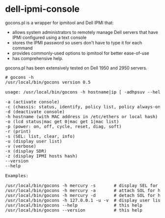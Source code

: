 dell-ipmi-console
=================

gocons.pl is a wrapper for ipmitool and Dell IPMI that:

- allows system administrators to remotely manage Dell servers that have IPMI configured using a text console
- stores the IPMI password so users don't have to type it for each command
- provides commonly-used options to ipmitool for better ease-of-use
- has comprehensive help.

gocons.pl has been extensively tested on Dell 1950 and 2950 servers.

<pre>
# gocons -h
/usr/local/bin/gocons version 0.5

usage: /usr/local/bin/gocons -h hostname|ip [ -adhpsuv --help --version ]

-a (activate console)
-c (chassis: status, identify, policy list, policy always-on, policy always-off, policy previous, restart_cause, poh, bootdev, bootparam, selftest)
-d (deactivate console)
-h hostname (with MAC address in /etc/ethers or local hash)
-o (lcd status|mac get 0|mac get 1|mac list)
-p (power: on, off, cycle, reset, diag, soft)
-r (print)
-s (SEL: list, clear, info)
-u (display user list)
-v (verbose)
-x (display SDR)
-z (display IPMI hosts hash)
--version
--help

Examples:

/usr/local/bin/gocons -h mercury -s       # display SEL for host mercury
/usr/local/bin/gocons -h mercury -a       # attach SOL for host mercury
/usr/local/bin/gocons -h mercury -d       # detach SOL for host mercury
/usr/local/bin/gocons -h 127.0.0.1 -u -v  # display user list for IP address 127.0.0.1, verbosely
/usr/local/bin/gocons --help              # this help
/usr/local/bin/gocons --version           # this help
</pre>

